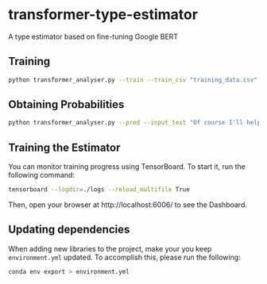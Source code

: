 # transformer-type-estimator
A type estimator based on fine-tuning Google BERT

## Training

```bash
python transformer_analyser.py --train --train_csv "training_data.csv" --test_csv "testing_data.csv"
```

## Obtaining Probabilities

```bash
python transformer_analyser.py --pred --input_text "Of course I'll help\!"
```

## Training the Estimator

You can monitor training progress using TensorBoard. 
To start it, run the following command:

```bash
tensorboard --logdir=./logs --reload_multifile True
```

Then, open your browser at http://localhost:6006/ to see the Dashboard.

## Updating dependencies

When adding new libraries to the project, make your you keep `environment.yml`
updated. 
To accomplish this, please run the following:

```bash
conda env export > environment.yml
```
